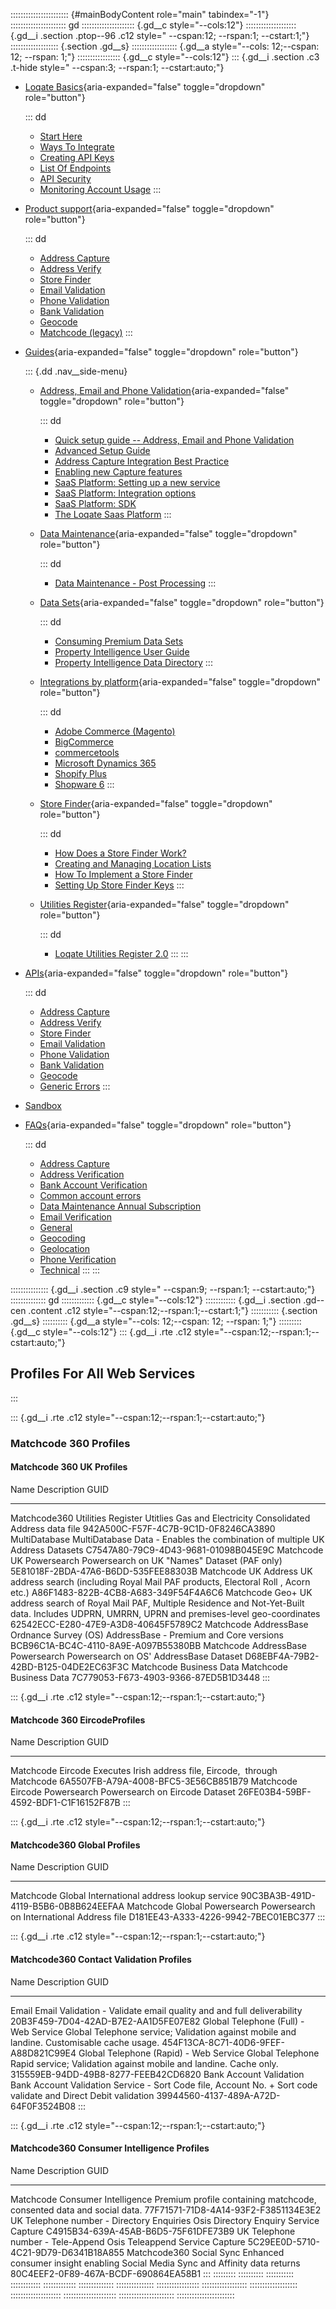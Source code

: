 ::::::::::::::::::::::: {#mainBodyContent role="main" tabindex="-1"}
:::::::::::::::::::::: gd
::::::::::::::::::::: {.gd__c style="--cols:12"}
:::::::::::::::::::: {.gd__i .section .ptop--96 .c12 style=" --cspan:12; --rspan:1; --cstart:1;"}
::::::::::::::::::: {.section .gd__s}
:::::::::::::::::: {.gd__a style="--cols: 12;--cspan: 12; --rspan: 1;"}
::::::::::::::::: {.gd__c style="--cols:12"}
::: {.gd__i .section .c3 .t-hide style=" --cspan:3; --rspan:1; --cstart:auto;"}
- [Loqate Basics](#){aria-expanded="false" toggle="dropdown"
  role="button"}

  ::: dd
  - [Start Here](/developers/getting-started/)
  - [Ways To Integrate](/developers/getting-started/ways-to-integrate/)
  - [Creating API Keys](/developers/getting-started/creating-api-keys/)
  - [List Of Endpoints](/developers/getting-started/list-of-endpoints/)
  - [API Security](/developers/getting-started/api-security/)
  - [Monitoring Account
    Usage](/developers/getting-started/monitoring-account-usage/)
  :::
- [Product support](#){aria-expanded="false" toggle="dropdown"
  role="button"}

  ::: dd
  - [Address Capture](/developers/address-capture/)
  - [Address Verify](/developers/address-verify/)
  - [Store Finder](/developers/store-finder/)
  - [Email Validation](/developers/email-validation/)
  - [Phone Validation](/developers/phone-verification/)
  - [Bank Validation](/developers/bank-verification/)
  - [Geocode](/developers/geocode/)
  - [Matchcode (legacy)](/developers/matchcode/)
  :::
- [Guides](#){aria-expanded="false" toggle="dropdown" role="button"}

  ::: {.dd .nav__side-menu}
  - [Address, Email and Phone Validation](#){aria-expanded="false"
    toggle="dropdown" role="button"}

    ::: dd
    - [Quick setup guide -- Address, Email and Phone
      Validation](/developers/guides/quick/)
    - [Advanced Setup Guide](/developers/guides/advanced-setup-guide/)
    - [Address Capture Integration Best
      Practice](/developers/guides/address-capture-integration-best-practice/)
    - [Enabling new Capture
      features](/developers/guides/enabling-new-capture-features/)
    - [SaaS Platform: Setting up a new
      service](/developers/guides/saas-platform-setting-up/)
    - [SaaS Platform: Integration
      options](/developers/guides/saas-platform-integration-options/)
    - [SaaS Platform: SDK](/developers/guides/saas-platform-sdk/)
    - [The Loqate Saas
      Platform](/developers/guides/the-loqate-saas-platform/)
    :::
  - [Data Maintenance](#){aria-expanded="false" toggle="dropdown"
    role="button"}

    ::: dd
    - [Data Maintenance - Post
      Processing](/developers/guides/data-maintenance-post-processing/)
    :::
  - [Data Sets](#){aria-expanded="false" toggle="dropdown"
    role="button"}

    ::: dd
    - [Consuming Premium Data
      Sets](/developers/guides/consuming-premium-data-sets/)
    - [Property Intelligence User
      Guide](/developers/guides/property-intelligence-user-guide/)
    - [Property Intelligence Data
      Directory](/developers/guides/property-intelligence-data-directory/)
    :::
  - [Integrations by platform](#){aria-expanded="false"
    toggle="dropdown" role="button"}

    ::: dd
    - [Adobe Commerce
      (Magento)](/developers/guides/adobe-commerce-magento-integration-guide/)
    - [BigCommerce](/developers/guides/bigcommerce/)
    - [commercetools](/developers/guides/commercetools-integration/)
    - [Microsoft Dynamics
      365](/developers/guides/loqate-for-microsoft-dynamics-365/)
    - [Shopify
      Plus](/developers/guides/the-loqate-shopify-integration-guide/)
    - [Shopware
      6](/developers/guides/loqate-plugin-for-shopware-6-configuration-guide/)
    :::
  - [Store Finder](#){aria-expanded="false" toggle="dropdown"
    role="button"}

    ::: dd
    - [How Does a Store Finder
      Work?](/developers/guides/how-does-a-store-finder-work/)
    - [Creating and Managing Location
      Lists](/developers/guides/creating-and-managing-location-lists/)
    - [How To Implement a Store
      Finder](/developers/guides/how-to-implement-a-store-finder/)
    - [Setting Up Store Finder
      Keys](/developers/guides/setting-up-store-finder-keys/)
    :::
  - [Utilities Register](#){aria-expanded="false" toggle="dropdown"
    role="button"}

    ::: dd
    - [Loqate Utilities Register
      2.0](/developers/guides/loqate-utilities-register/)
    :::
  :::
- [APIs](/developers/api/){aria-expanded="false" toggle="dropdown"
  role="button"}

  ::: dd
  - [Address Capture](/developers/api/capture/)
  - [Address Verify](/developers/api/cleanseplus/)
  - [Store Finder](/developers/apis/location-services/)
  - [Email Validation](/developers/api/emailvalidation/)
  - [Phone Validation](/developers/api/phonenumbervalidation/)
  - [Bank Validation](/developers/api/bankaccountvalidation/)
  - [Geocode](/developers/api/distancesanddirections/)
  - [Generic Errors](/developers/api/generic-errors/)
  :::
- [Sandbox](/developers/sandbox/)
- [FAQs](#){aria-expanded="false" toggle="dropdown" role="button"}

  ::: dd
  - [Address Capture](/developers/faqs/Address-Capture)
  - [Address Verification](/developers/faqs/Address-Verification)
  - [Bank Account
    Verification](/developers/faqs/Bank-Account-Verification)
  - [Common account errors](/developers/faqs/Common-account-errors)
  - [Data Maintenance Annual
    Subscription](/developers/faqs/Data-Maintenance-Annual-Subscription)
  - [Email Verification](/developers/faqs/Email-Verification)
  - [General](/developers/faqs/General)
  - [Geocoding](/developers/faqs/Geocoding)
  - [Geolocation](/developers/faqs/Geolocation)
  - [Phone Verification](/developers/faqs/Phone-Verification)
  - [Technical](/developers/faqs/Technical)
  :::
:::

::::::::::::::: {.gd__i .section .c9 style=" --cspan:9; --rspan:1; --cstart:auto;"}
:::::::::::::: gd
::::::::::::: {.gd__c style="--cols:12"}
:::::::::::: {.gd__i .section .gd--cen .content .c12 style="--cspan:12;--rspan:1;--cstart:1;"}
::::::::::: {.section .gd__s}
:::::::::: {.gd__a style="--cols: 12;--cspan: 12; --rspan: 1;"}
::::::::: {.gd__c style="--cols:12"}
::: {.gd__i .rte .c12 style="--cspan:12;--rspan:1;--cstart:auto;"}
## Profiles For All Web Services
:::

::: {.gd__i .rte .c12 style="--cspan:12;--rspan:1;--cstart:auto;"}
### Matchcode 360 Profiles

####  Matchcode 360 UK Profiles

  Name                                Description                                                                                                                                      GUID
  ----------------------------------- ------------------------------------------------------------------------------------------------------------------------------------------------ --------------------------------------
  Matchcode360 Utilities Register     Utitlies Gas and Electricity Consolidated Address data file                                                                                      942A500C-F57F-4C7B-9C1D-0F8246CA3890
  MultiDatabase                       MultiDatabase Data - Enables the combination of multiple UK Address Datasets                                                                     C7547A80-79C9-4D43-9681-01098B045E9C
  Matchcode UK Powersearch            Powersearch on UK \"Names\" Dataset (PAF only)                                                                                                   5E81018F-2BDA-47A6-B6DD-535FEE88303B
  Matchcode UK Address                UK address search (including Royal Mail PAF products, Electoral Roll , Acorn etc.)                                                               A86F1483-822B-4CB8-A683-349F54F4A6C6
  Matchcode Geo+                      UK address search of Royal Mail PAF, Multiple Residence and Not-Yet-Built data. Includes UDPRN, UMRRN, UPRN and premises-level geo-coordinates   62542ECC-E280-47E9-A3D8-40645F5789C2
  Matchcode AddressBase               Ordnance Survey (OS) AddressBase - Premium and Core versions                                                                                     BCB96C1A-BC4C-4110-8A9E-A097B55380BB
  Matchcode AddressBase Powersearch   Powersearch on OS\' AddressBase Dataset                                                                                                          D68EBF4A-79B2-42BD-B125-04DE2EC63F3C
  Matchcode Business Data             Matchcode Business Data                                                                                                                          7C779053-F673-4903-9366-87ED5B1D3448
:::

::: {.gd__i .rte .c12 style="--cspan:12;--rspan:1;--cstart:auto;"}
#### Matchcode 360 EircodeProfiles

  Name                            Description                                                GUID
  ------------------------------- ---------------------------------------------------------- --------------------------------------
  Matchcode Eircode               Executes Irish address file, Eircode,  through Matchcode   6A5507FB-A79A-4008-BFC5-3E56CB851B79
  Matchcode Eircode Powersearch   Powersearch on Eircode Dataset                             26FE03B4-59BF-4592-BDF1-C1F16152F87B
:::

::: {.gd__i .rte .c12 style="--cspan:12;--rspan:1;--cstart:auto;"}
#### Matchcode360 Global Profiles

  Name                           Description                                 GUID
  ------------------------------ ------------------------------------------- --------------------------------------
  Matchcode Global               International address lookup service        90C3BA3B-491D-4119-B5B6-0B8B624EEFAA
  Matchcode Global Powersearch   Powersearch on International Address file   D181EE43-A333-4226-9942-7BEC01EBC377
:::

::: {.gd__i .rte .c12 style="--cspan:12;--rspan:1;--cstart:auto;"}
#### Matchcode360 Contact Validation Profiles

  Name                                     Description                                                                                                      GUID
  ---------------------------------------- ---------------------------------------------------------------------------------------------------------------- --------------------------------------
  Email                                    Email Validation - Validate email quality and and full deliverability                                            20B3F459-7D04-42AD-B7E2-AA1D5FE07E82
  Global Telephone (Full) - Web Service    Global Telephone service; Validation against mobile and landine. Customisable cache usage.                       454F13CA-8C71-40D6-9FEF-A88D821C99E4
  Global Telephone (Rapid) - Web Service   Global Telephone Rapid service; Validation against mobile and landine. Cache only.                               315559EB-94DD-49B8-8277-FEEB42CD6820
  Bank Account Validation                  Bank Account Validation Service - Sort Code file, Account No. + Sort code validate and Direct Debit validation   39944560-4137-489A-A72D-64F0F3524B08
:::

::: {.gd__i .rte .c12 style="--cspan:12;--rspan:1;--cstart:auto;"}
#### Matchcode360 Consumer Intelligence Profiles

  Name                                        Description                                                                      GUID
  ------------------------------------------- -------------------------------------------------------------------------------- --------------------------------------
  Matchcode Consumer Intelligence             Premium profile containing matchcode, consented data and social data.            77F71571-71D8-4A14-93F2-F3851134E3E2
  UK Telephone number - Directory Enquiries   Osis Directory Enquiry Service Capture                                           C4915B34-639A-45AB-B6D5-75F61DFE73B9
  UK Telephone number - Tele-Append           Osis Teleappend Service Capture                                                  5C29EE0D-5710-4C21-9D79-D6341B18A855
  Matchcode360 Social Sync                    Enhanced consumer insight enabling Social Media Sync and Affinity data returns   80C4EEF2-0F89-467A-BCDF-690864EA58B1
:::
:::::::::
::::::::::
:::::::::::
::::::::::::
:::::::::::::
::::::::::::::
:::::::::::::::
:::::::::::::::::
::::::::::::::::::
:::::::::::::::::::
::::::::::::::::::::
:::::::::::::::::::::
::::::::::::::::::::::
:::::::::::::::::::::::
